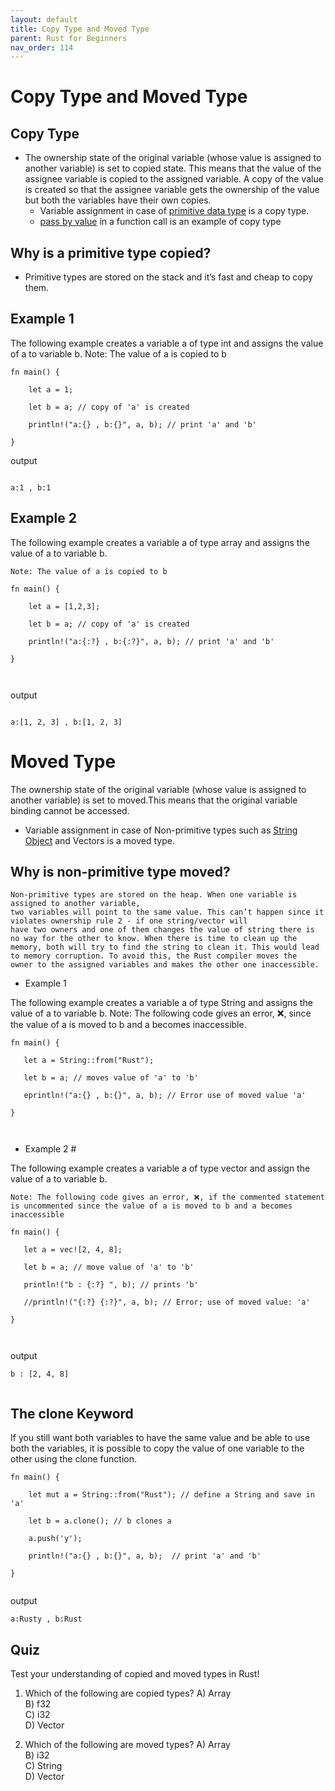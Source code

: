```yaml
---
layout: default
title: Copy Type and Moved Type
parent: Rust for Beginners
nav_order: 114
---
```


# Copy Type and Moved Type

## Copy Type 

- The ownership state of the original variable (whose value is assigned to another variable) is set to copied state.
This means that the value of the assignee variable is copied to the assigned variable. 
A copy of the value is created so that the assignee variable gets the ownership of the value but both the variables have their own copies.
    - Variable assignment in case of [primitive data type](https://rustlabs.kubedaily.com/Beginners/Generics.html#primitive-types) is a copy type.
    - [pass by value](https://rustlabs.kubedaily.com/Beginners/Pass_by_Value.html) in a function call is an example of copy type
    
## Why is a primitive type copied?

   - Primitive types are stored on the stack and it’s fast and cheap to copy them.
    
## Example 1 
The following example creates a variable a of type int and assigns the value of a to variable b.
 Note: The value of a is copied to b


```
fn main() {

    let a = 1;

    let b = a; // copy of 'a' is created

    println!("a:{} , b:{}", a, b); // print 'a' and 'b'

}

```
output 

```

a:1 , b:1

```

## Example 2 

The following example creates a variable a of type array and assigns the value of a to variable b.

    Note: The value of a is copied to b
```
fn main() {

    let a = [1,2,3];

    let b = a; // copy of 'a' is created 

    println!("a:{:?} , b:{:?}", a, b); // print 'a' and 'b'

}



```

output 

```

a:[1, 2, 3] , b:[1, 2, 3]

```

# Moved Type 

The ownership state of the original variable (whose value is assigned to another variable) is set to moved.This means that the original variable binding cannot be accessed.
 - Variable assignment in case of Non-primitive types such as [String Object](https://rustlabs.kubedaily.com/Beginners/intro-to-strings.html#string-object-string) and Vectors is a moved type.
 
 
 ## Why is non-primitive type moved?

    Non-primitive types are stored on the heap. When one variable is assigned to another variable, 
    two variables will point to the same value. This can’t happen since it violates ownership rule 2 - if one string/vector will
    have two owners and one of them changes the value of string there is no way for the other to know. When there is time to clean up the 
    memory, both will try to find the string to clean it. This would lead to memory corruption. To avoid this, the Rust compiler moves the 
    owner to the assigned variables and makes the other one inaccessible.
    
-  Example 1 

The following example creates a variable a of type String and assigns the value of a to variable b.
 Note: The following code gives an error, ❌, since the value of a is moved to b and a becomes inaccessible.
 
 ```
 fn main() {

    let a = String::from("Rust");

    let b = a; // moves value of 'a' to 'b'

    eprintln!("a:{} , b:{}", a, b); // Error use of moved value 'a'

}
 
 
 
 ```
 
 - Example 2 #

The following example creates a variable a of type vector and assign the value of a to variable b.

    Note: The following code gives an error, ❌, if the commented statement is uncommented since the value of a is moved to b and a becomes inaccessible
    
 ```
 fn main() {

    let a = vec![2, 4, 8];

    let b = a; // move value of 'a' to 'b'

    println!("b : {:?} ", b); // prints 'b'

    //println!("{:?} {:?}", a, b); // Error; use of moved value: 'a'

}   
    
    
 ```
 
 output
 
 ```
 b : [2, 4, 8] 
 
 
 ```
 
## The clone Keyword 

If you still want both variables to have the same value and be able to use both the variables, 
it is possible to copy the value of one variable to the other using the clone function.


```
fn main() {

    let mut a = String::from("Rust"); // define a String and save in 'a'

    let b = a.clone(); // b clones a

    a.push('y');

    println!("a:{} , b:{}", a, b);  // print 'a' and 'b'

}


```
output 

```
a:Rusty , b:Rust

```

## Quiz 

Test your understanding of copied and moved types in Rust!

1. Which of the following are copied types?
A) Array <br>
B) f32 <br>
C) i32 <br> 
D) Vector <br>

2. Which of the following are moved types?
A) Array <br>
B) i32 <br>
C) String <br>
D) Vector <br>















